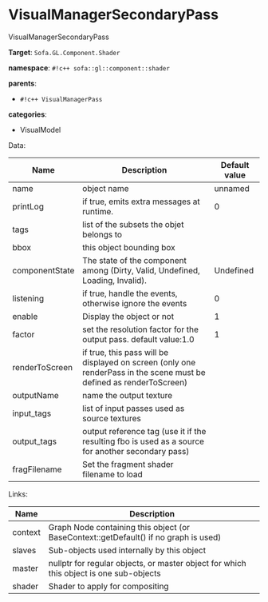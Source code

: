 # VisualManagerSecondaryPass

VisualManagerSecondaryPass


__Target__: `Sofa.GL.Component.Shader`

__namespace__: `#!c++ sofa::gl::component::shader`

__parents__: 

- `#!c++ VisualManagerPass`

__categories__: 

- VisualModel

Data: 

<table>
<thead>
    <tr>
        <th>Name</th>
        <th>Description</th>
        <th>Default value</th>
    </tr>
</thead>
<tbody>
	<tr>
		<td>name</td>
		<td>
object name
</td>
		<td>unnamed</td>
	</tr>
	<tr>
		<td>printLog</td>
		<td>
if true, emits extra messages at runtime.
</td>
		<td>0</td>
	</tr>
	<tr>
		<td>tags</td>
		<td>
list of the subsets the objet belongs to
</td>
		<td></td>
	</tr>
	<tr>
		<td>bbox</td>
		<td>
this object bounding box
</td>
		<td></td>
	</tr>
	<tr>
		<td>componentState</td>
		<td>
The state of the component among (Dirty, Valid, Undefined, Loading, Invalid).
</td>
		<td>Undefined</td>
	</tr>
	<tr>
		<td>listening</td>
		<td>
if true, handle the events, otherwise ignore the events
</td>
		<td>0</td>
	</tr>
	<tr>
		<td>enable</td>
		<td>
Display the object or not
</td>
		<td>1</td>
	</tr>
	<tr>
		<td>factor</td>
		<td>
set the resolution factor for the output pass. default value:1.0
</td>
		<td>1</td>
	</tr>
	<tr>
		<td>renderToScreen</td>
		<td>
if true, this pass will be displayed on screen (only one renderPass in the scene must be defined as renderToScreen)
</td>
		<td></td>
	</tr>
	<tr>
		<td>outputName</td>
		<td>
name the output texture
</td>
		<td></td>
	</tr>
	<tr>
		<td>input_tags</td>
		<td>
list of input passes used as source textures
</td>
		<td></td>
	</tr>
	<tr>
		<td>output_tags</td>
		<td>
output reference tag (use it if the resulting fbo is used as a source for another secondary pass)
</td>
		<td></td>
	</tr>
	<tr>
		<td>fragFilename</td>
		<td>
Set the fragment shader filename to load
</td>
		<td></td>
	</tr>

</tbody>
</table>

Links: 

| Name | Description |
| ---- | ----------- |
|context|Graph Node containing this object (or BaseContext::getDefault() if no graph is used)|
|slaves|Sub-objects used internally by this object|
|master|nullptr for regular objects, or master object for which this object is one sub-objects|
|shader|Shader to apply for compositing|



